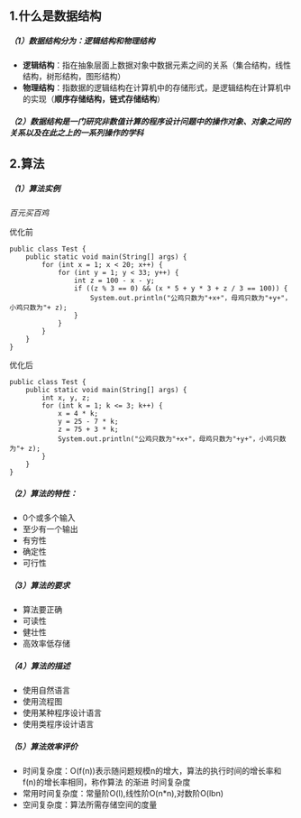 ## 1.什么是数据结构
##### （1）数据结构分为：逻辑结构和物理结构
* **逻辑结构**：指在抽象层面上数据对象中数据元素之间的关系（集合结构，线性结构，树形结构，图形结构）
* **物理结构**：指数据的逻辑结构在计算机中的存储形式，是逻辑结构在计算机中的实现（**顺序存储结构，链式存储结构**）
##### （2）数据结构是一门研究非数值计算的程序设计问题中的操作对象、对象之间的关系以及在此之上的一系列操作的学科
## 2.算法
##### （1）算法实例  
_百元买百鸡_  

优化前
```
public class Test {
    public static void main(String[] args) {
        for (int x = 1; x < 20; x++) {
            for (int y = 1; y < 33; y++) {
                int z = 100 - x - y;
                if ((z % 3 == 0) && (x * 5 + y * 3 + z / 3 == 100)) {
                    System.out.println("公鸡只数为"+x+"，母鸡只数为"+y+"，小鸡只数为"+ z);
                }
            }
        }
    }
}
```  
优化后
```
public class Test {
    public static void main(String[] args) {
        int x, y, z;
        for (int k = 1; k <= 3; k++) {
            x = 4 * k;
            y = 25 - 7 * k;
            z = 75 + 3 * k;
            System.out.println("公鸡只数为"+x+"，母鸡只数为"+y+"，小鸡只数为"+ z);
        }
    }
}
```  
##### （2）算法的特性：  
* 0个或多个输入
* 至少有一个输出
* 有穷性
* 确定性
* 可行性  
##### （3）算法的要求
* 算法要正确
* 可读性
* 健壮性
* 高效率低存储
##### （4）算法的描述
* 使用自然语言
* 使用流程图
* 使用某种程序设计语言
* 使用类程序设计语言
##### （5）算法效率评价
* 时间复杂度：O(f(n))表示随问题规模n的增大，算法的执行时间的增长率和f(n)的增长率相同，称作算法 的渐进 时间复杂度
* 常用时间复杂度：常量阶O(l),线性阶O(n*n),对数阶O(lbn)
* 空间复杂度：算法所需存储空间的度量
